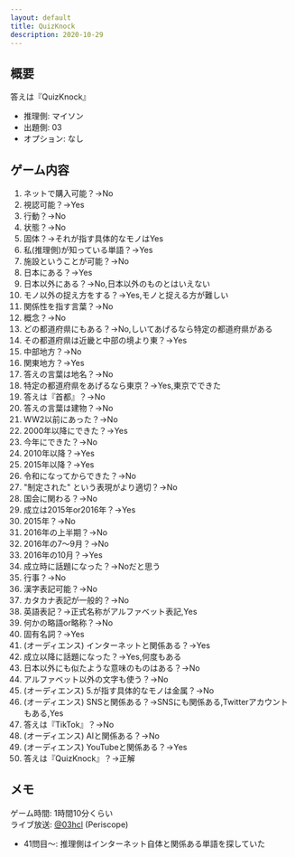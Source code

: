 ```yaml
---
layout: default
title: QuizKnock
description: 2020-10-29
---
```


## 概要

答えは『QuizKnock』

- 推理側: マイソン
- 出題側: 03
- オプション: なし

## ゲーム内容

1. ネットで購入可能？→No
2. 視認可能？→Yes
3. 行動？→No
4. 状態？→No
5. 固体？→それが指す具体的なモノはYes
6. 私(推理側)が知っている単語？→Yes
7. 施設ということが可能？→No
8. 日本にある？→Yes
9. 日本以外にある？→No,日本以外のものとはいえない
10. モノ以外の捉え方をする？→Yes,モノと捉える方が難しい
11. 関係性を指す言葉？→No
12. 概念？→No
13. どの都道府県にもある？→No,しいてあげるなら特定の都道府県がある
14. その都道府県は近畿と中部の境より東？→Yes
15. 中部地方？→No
16. 関東地方？→Yes
17. 答えの言葉は地名？→No
18. 特定の都道府県をあげるなら東京？→Yes,東京でできた
19. 答えは『首都』？→No
20. 答えの言葉は建物？→No
21. WW2以前にあった？→No
22. 2000年以降にできた？→Yes
23. 今年にできた？→No
24. 2010年以降？→Yes
25. 2015年以降？→Yes
26. 令和になってからできた？→No
27. "制定された" という表現がより適切？→No
28. 国会に関わる？→No
29. 成立は2015年or2016年？→Yes
30. 2015年？→No
31. 2016年の上半期？→No
32. 2016年の7～9月？→No
33. 2016年の10月？→Yes
34. 成立時に話題になった？→Noだと思う
35. 行事？→No
36. 漢字表記可能？→No
37. カタカナ表記が一般的？→No
38. 英語表記？→正式名称がアルファベット表記,Yes
39. 何かの略語or略称？→No
40. 固有名詞？→Yes
41. (オーディエンス) インターネットと関係ある？→Yes
42. 成立以降に話題になった？→Yes,何度もある
43. 日本以外にも似たような意味のものはある？→No
44. アルファベット以外の文字も使う？→No
45. (オーディエンス) 5.が指す具体的なモノは金属？→No
46. (オーディエンス) SNSと関係ある？→SNSにも関係ある,Twitterアカウントもある,Yes
47. 答えは『TikTok』？→No
48. (オーディエンス) AIと関係ある？→No
49. (オーディエンス) YouTubeと関係ある？→Yes
50. 答えは『QuizKnock』？→正解

## メモ

ゲーム時間: 1時間10分くらい  
ライブ放送: [@03hcl](https://www.periscope.tv/03hcl/1lPKqLOBezmxb) (Periscope)

- 41問目～: 推理側はインターネット自体と関係ある単語を探していた
